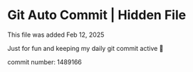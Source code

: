 # Git Auto Commit | Hidden File

This file was added Feb 12, 2025

Just for fun and keeping my daily git commit active 🤪

commit number: 1489166
